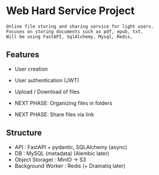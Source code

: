 # Web Hard Service Project

    Online file storing and sharing service for light users.
    Focuses on storing documents such as pdf, epub, txt.
    Will be using FastAPI, SqlAlchemy, Mysql, Redis,

## Features

- User creation

- User authentication (JWT)

- Upload / Download of files

- NEXT PHASE: Organizing files in folders

- NEXT PHASE: Share files via link

## Structure

- API : FastAPI + pydantic, SQLAlchemy (async)
- DB : MySQL (metadata) (Alembic later)
- Object Storaget : MinIO -> S3
- Background Worker : Redis (+ Dramatiq later)
